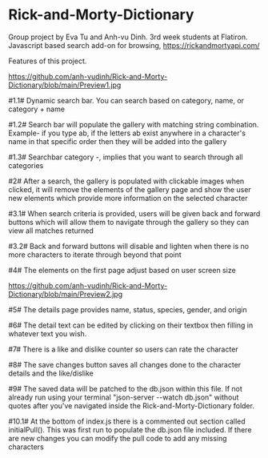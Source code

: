 # Rick-and-Morty-Dictionary

Group project by Eva Tu and Anh-vu Dinh. 3rd week students at Flatiron. Javascript based search add-on for browsing, https://rickandmortyapi.com/

Features of this project.

https://github.com/anh-vudinh/Rick-and-Morty-Dictionary/blob/main/Preview1.jpg

#1.1# Dynamic search bar. You can search based on category, name, or category + name

#1.2# Search bar will populate the gallery with matching string combination. Example- if you type ab, if the letters ab exist anywhere in a character's name in that specific order then they will be added into the gallery

#1.3# Searchbar category -, implies that you want to search through all categories

#2# After a search, the gallery is populated with clickable images when clicked, it will remove the elements of the gallery page and show the user new elements which provide more information on the selected character

#3.1# When search criteria is provided, users will be given back and forward buttons which will allow them to navigate through the gallery so they can view all matches returned

#3.2# Back and forward buttons will disable and lighten when there is no more characters to iterate through beyond that point

#4# The elements on the first page adjust based on user screen size



https://github.com/anh-vudinh/Rick-and-Morty-Dictionary/blob/main/Preview2.jpg

#5# The details page provides name, status, species, gender, and origin

#6# The detail text can be edited by clicking on their textbox then filling in whatever text you wish.

#7# There is a like and dislike counter so users can rate the character

#8# The save changes button saves all changes done to the character details and the like/dislike

#9# The saved data will be patched to the db.json within this file. If not already run using your terminal "json-server --watch db.json" without quotes after you've navigated inside the Rick-and-Morty-Dictionary folder.



#10.1# At the bottom of index.js there is a commented out section called initialPull(). This was first run to populate the db.json file included. If there are new changes you can modify the pull code to add any missing characters
